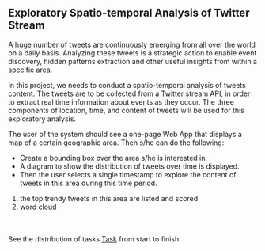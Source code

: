 ## Exploratory Spatio-temporal Analysis of Twitter Stream
A huge number of tweets are continuously emerging from all over the world on a daily basis. Analyzing these tweets is a strategic action to enable event discovery, hidden patterns extraction and other useful insights from within a specific area. <br>

In this project, we needs to conduct a spatio-temporal analysis of tweets content. The tweets are to be collected from a Twitter stream API, in order to extract real time information about events as they occur. The three components of location, time, and content of tweets will be used for this exploratory analysis.<br>

The user of the system should see a one-page Web App that displays a map of a certain geographic area. Then s/he can do the following: <br>
- Create a bounding box over the area s/he is interested in.
- A diagram to show the distribution of tweets over time is displayed.
- Then the user selects a single timestamp to explore the content of tweets in this area during this time period.  
 1. the top trendy tweets in this area are listed and scored
 2. word cloud

<br> <br> 
See the distribution of tasks <a href="https://mud-risk-c1e.notion.site/Spatio-Temporal-Analysis-1927a3d43f9d4a338a23cdca40c44c07"> Task</a> from start to finish
